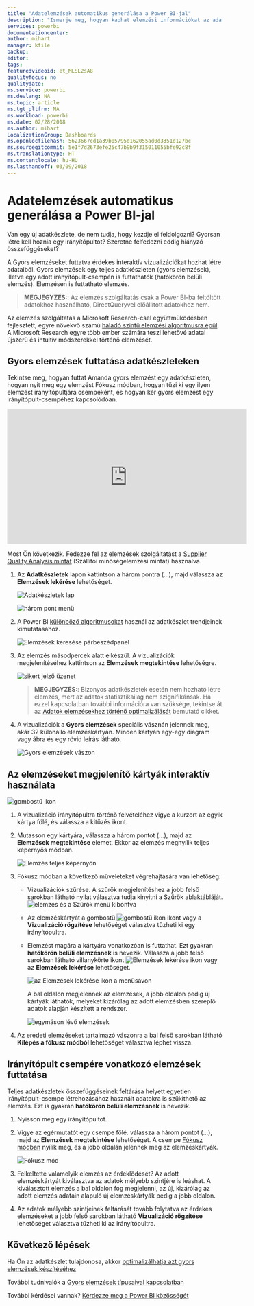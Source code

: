 ```yaml
---
title: "Adatelemzések automatikus generálása a Power BI-jal"
description: "Ismerje meg, hogyan kaphat elemzési információkat az adatkészletekről és az irányítópult-fájlokról."
services: powerbi
documentationcenter: 
author: mihart
manager: kfile
backup: 
editor: 
tags: 
featuredvideoid: et_MLSL2sA8
qualityfocus: no
qualitydate: 
ms.service: powerbi
ms.devlang: NA
ms.topic: article
ms.tgt_pltfrm: NA
ms.workload: powerbi
ms.date: 02/28/2018
ms.author: mihart
LocalizationGroup: Dashboards
ms.openlocfilehash: 5623667cd1a39b05795d162055ad0d3351d127bc
ms.sourcegitcommit: 5e1f7d2673efe25c47b9b9f315011055bfe92c8f
ms.translationtype: HT
ms.contentlocale: hu-HU
ms.lasthandoff: 03/09/2018
---
```

# <a name="automatically-generate-data-insights-with-power-bi"></a>Adatelemzések automatikus generálása a Power BI-jal
Van egy új adatkészlete, de nem tudja, hogy kezdje el feldolgozni?  Gyorsan létre kell hoznia egy irányítópultot?  Szeretne felfedezni eddig hiányzó összefüggéseket?

A Gyors elemzéseket futtatva érdekes interaktív vizualizációkat hozhat létre adataiból. Gyors elemzések egy teljes adatkészleten (gyors elemzések), illetve egy adott irányítópult-csempén is futtathatók (hatókörön belüli elemzés). Elemzésen is futtatható elemzés.

> **MEGJEGYZÉS:**: Az elemzés szolgáltatás csak a Power BI-ba feltöltött adatokhoz használható, DirectQueryvel előállított adatokhoz nem.
> 
> 

Az elemzés szolgáltatás a Microsoft Research-csel együttműködésben fejlesztett, egyre növekvő számú [haladó szintű elemzési algoritmusra épül](service-insight-types.md). A Microsoft Research egyre több ember számára teszi lehetővé adatai újszerű és intuitív módszerekkel történő elemzését.

## <a name="run-quick-insights-on-a-dataset"></a>Gyors elemzések futtatása adatkészleteken
Tekintse meg, hogyan futtat Amanda gyors elemzést egy adatkészleten, hogyan nyit meg egy elemzést Fókusz módban, hogyan tűzi ki egy ilyen elemzést irányítópultjára csempeként, és hogyan kér gyors elemzést egy irányítópult-csempéhez kapcsolódóan.

<iframe width="560" height="315" src="https://www.youtube.com/embed/et_MLSL2sA8" frameborder="0" allowfullscreen></iframe>


Most Ön következik. Fedezze fel az elemzések szolgáltatást a [Supplier Quality Analysis mintát](sample-supplier-quality.md) (Szállítói minőségelemzési mintát) használva.

1. Az **Adatkészletek** lapon kattintson a három pontra (...), majd válassza az **Elemzések lekérése** lehetőséget.
   
    ![Adatkészletek lap](media/service-insights/power-bi-ellipses.png)
   
    ![három pont menü](media/service-insights/power-bi-tab.png)
2. A Power BI [különböző algoritmusokat](service-insight-types.md) használ az adatkészlet trendjeinek kimutatásához.
   
    ![Elemzések keresése párbeszédpanel](media/service-insights/pbi_autoinsightssearching.png)
3. Az elemzés másodpercek alatt elkészül.  A vizualizációk megjelenítéséhez kattintson az **Elemzések megtekintése** lehetőségre.
   
    ![sikert jelző üzenet](media/service-insights/pbi_autoinsightsuccess.png)
   
   > **MEGJEGYZÉS:**: Bizonyos adatkészletek esetén nem hozható létre elemzés, mert az adatok statisztikailag nem szignifikánsak.  Ha ezzel kapcsolatban további információra van szüksége, tekintse át az [Adatok elemzésekhez történő optimalizálását](service-insights-optimize.md) bemutató cikket.
   > 
   > 
1. A vizualizációk a **Gyors elemzések** speciális vásznán jelennek meg, akár 32 különálló elemzéskártyán. Minden kártyán egy-egy diagram vagy ábra és egy rövid leírás látható.
   
    ![Gyors elemzések vászon](media/service-insights/power-bi-insights.png)

## <a name="interact-with-the-insight-cards"></a>Az elemzéseket megjelenítő kártyák interaktív használata
  ![gombostű ikon](media/service-insights/pbi_hover.png)

1. A vizualizáció irányítópultra történő felvételéhez vigye a kurzort az egyik kártya fölé, és válassza a kitűzés ikont.
2. Mutasson egy kártyára, válassza a három pontot (...), majd az **Elemzések megtekintése** elemet. Ekkor az elemzés megnyílik teljes képernyős módban.
   
    ![Elemzés teljes képernyőn](media/service-insights/power-bi-insight-focus.png)
3. Fókusz módban a következő műveleteket végrehajtására van lehetőség:
   
   * Vizualizációk szűrése.  A szűrők megjelenítéshez a jobb felső sarokban látható nyilat választva tudja kinyitni a Szűrők ablaktábláját.
        ![elemzés és a Szűrők menü kibontva](media/service-insights/power-bi-insights-filter-new.png)
   * Az elemzéskártyát a gombostű ![gombostű ikon](media/service-insights/power-bi-pin-icon.png)  ikont vagy a **Vizualizáció rögzítése** lehetőséget választva tűzheti ki egy irányítópultra.
   * Elemzést magára a kártyára vonatkozóan is futtathat. Ezt gyakran **hatókörön belüli elemzésnek** is nevezik. Válassza a jobb felső sarokban látható villanykörte ikont ![Elemzések lekérése ikon](media/service-insights/power-bi-bulb-icon.png)  vagy az **Elemzések lekérése** lehetőséget.
     
       ![az Elemzések lekérése ikon a menüsávon](media/service-insights/pbi-autoinsights-tile.png)
     
     A bal oldalon megjelennek az elemzések, a jobb oldalon pedig új kártyák láthatók, melyeket kizárólag az adott elemzésben szereplő adatok alapján készített a rendszer.
     
       ![egymáson lévő elemzések](media/service-insights/power-bi-insights-on-insights-new.png)
4. Az eredeti elemzéseket tartalmazó vászonra a bal felső sarokban látható **Kilépés a fókusz módból** lehetőséget választva léphet vissza.

## <a name="run-insights-on-a-dashboard-tile"></a>Irányítópult csempére vonatkozó elemzések futtatása
Teljes adatkészletek összefüggéseinek feltárása helyett egyetlen irányítópult-csempe létrehozásához használt adatokra is szűkíthető az elemzés. Ezt is gyakran **hatókörön belüli elemzésnek** is nevezik.

1. Nyisson meg egy irányítópultot.
2. Vigye az egérmutatót egy csempe fölé. válassza a három pontot (...), majd az **Elemzések megtekintése** lehetőséget. A csempe [Fókusz módban](service-focus-mode.md) nyílik meg, és a jobb oldalán jelennek meg az elemzéskártyák.    
   
    ![Fókusz mód](media/service-insights/pbi-insights-tile.png)    
4. Felkeltette valamelyik elemzés az érdeklődését? Az adott elemzéskártyát kiválasztva az adatok mélyebb szintjére is leáshat. A kiválasztott elemzés a bal oldalon fog megjelenni, az új, kizárólag az adott elemzés adatain alapuló új elemzéskártyák pedig a jobb oldalon.    
6. Az adatok mélyebb szintjeinek feltárását tovább folytatva az érdekes elemzéseket a jobb felső sarokban látható **Vizualizáció rögzítése** lehetőséget választva tűzheti ki az irányítópultra.

## <a name="next-steps"></a>Következő lépések
Ha Ön az adatkészlet tulajdonosa, akkor [optimalizálhatja azt gyors elemzések készítéséhez](service-insights-optimize.md)

További tudnivalók a [Gyors elemzések típusaival kapcsolatban](service-insight-types.md)

További kérdései vannak? [Kérdezze meg a Power BI közösségét](http://community.powerbi.com/)

